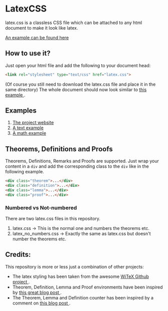 # LatexCSS

latex.css is a classless CSS file which can be attached to any html document to make it look like latex.

[ An example can be found here ](https://davidrzs.github.io/latexcss/example.html)


## How to use it?
Just open your html file and add the following to your document head:
```html
<link rel="stylesheet" type="text/css" href="latex.css">
```
(Of course you still need to download the latex.css file and place it in the same directory)
The whole document should now look similar to [ this example ](https://davidrzs.github.io/latexcss/example.html) .

## Examples

1. [The project website](https://davidrzs.github.io/latexcss/) 
2. [A text example](https://davidrzs.github.io/latexcss/example.html)
3. [A math example](https://davidrzs.github.io/latexcss/math_example.html)

## Theorems, Definitions and Proofs
Theorems, Definitions, Remarks and Proofs are supported. Just wrap your content in a `div` and add the corresponding class to the `div` like in the following example. 

```html
<div class="theorem">...</div>
<div class="definition">...</div>
<div class="lemma">...</div>
<div class="proof">...</div>
```

### Numbered vs Not-numbered
There are two latex.css files in this repository. 
 1. latex.css -> This is the normal one and numbers the theorems etc.
 2. latex_no_numbers.css -> Exactly the same as latex.css but doesn't number the theorems etc. 

## Credits:
This repository is more or less just a combination of other projects:
- The latex styling has been taken from the awesome  [  WiTeX Github project ](https://github.com/AndrewBelt/WiTeX).
- Theorem, Definition, Lemma and Proof environments have been inspired by [  this great blog post ](http://drz.ac/2013/01/17/latex-theorem-like-environments-for-the-web/). 
- The Theorem, Lemma and Definition counter has been inspired by a comment on [  this blog post ](http://drz.ac/2013/01/17/latex-theorem-like-environments-for-the-web/). 
